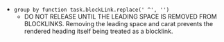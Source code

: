 <!-- placeholder to force blank line before included text -->

- ```group by function task.blockLink.replace(' ^', '')```
    - DO NOT RELEASE UNTIL THE LEADING SPACE IS REMOVED FROM BLOCKLINKS. Removing the leading space and carat prevents the rendered heading itself being treated as a blocklink.


<!-- placeholder to force blank line after included text -->
